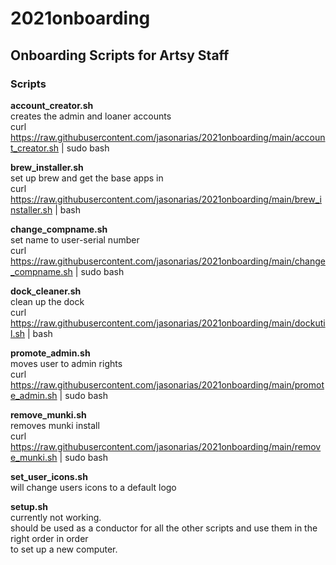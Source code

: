 # 2021onboarding  

Onboarding Scripts for Artsy Staff
---------------  
    
### Scripts
**account_creator.sh**  
  creates the admin and loaner accounts  
  curl https://raw.githubusercontent.com/jasonarias/2021onboarding/main/account_creator.sh | sudo bash  
    
**brew_installer.sh**   
  set up brew and get the base apps in  
  curl https://raw.githubusercontent.com/jasonarias/2021onboarding/main/brew_installer.sh | bash  
    
**change_compname.sh**   
  set name to user-serial number  
  curl https://raw.githubusercontent.com/jasonarias/2021onboarding/main/change_compname.sh | sudo bash  
    
**dock_cleaner.sh**   
  clean up the dock   
  curl https://raw.githubusercontent.com/jasonarias/2021onboarding/main/dockutil.sh | bash  
    
**promote_admin.sh**   
  moves user to admin rights  
  curl https://raw.githubusercontent.com/jasonarias/2021onboarding/main/promote_admin.sh | sudo bash  
    
**remove_munki.sh**   
  removes munki install  
  curl https://raw.githubusercontent.com/jasonarias/2021onboarding/main/remove_munki.sh | sudo bash  
    
**set_user_icons.sh**  
  will change users icons to a default logo  

**setup.sh**  
  currently not working.  
  should be used as a conductor for all the other scripts and use them in the right order in order  
  to set up a new computer. 
    
